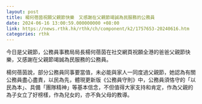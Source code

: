 ```yaml
---
layout: post
title: 楊何蓓茵祝願父親節快樂　又感謝在父親節竭誠為民服務的公務員
date: 2024-06-16 13:00:59.000000000 +08:00
link: https://news.rthk.hk/rthk/ch/component/k2/1757653-20240616.htm
categories: rthk
---
```


今日是父親節，公務員事務局局長楊何蓓茵在社交網頁祝願全港的爸爸父親節快樂，又感謝在父親節竭誠為民服務的公務員。

楊何蓓茵說，部分公務員同事要當值，未必能與家人一同度過父親節，她認為有關公務員盡心盡責，以民為先，體現更新版《公務員守則》中，公務員須恪守的「以民為本」、具備「團隊精神」等基本信念，不但值得大家支持和肯定，作為父親的為子女立了好榜樣，作為兒女的，亦不負父母的教導。
